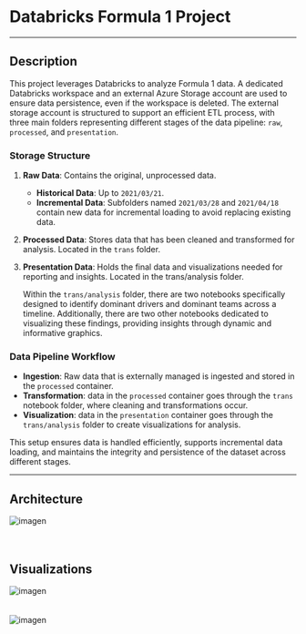 # Databricks Formula 1 Project
---
## Description

This project leverages Databricks to analyze Formula 1 data. A dedicated Databricks workspace and an external Azure Storage account are used to ensure data persistence, even if the workspace is deleted. The external storage account is structured to support an efficient ETL process, with three main folders representing different stages of the data pipeline: `raw`, `processed`, and `presentation`.

### Storage Structure

1. **Raw Data**: Contains the original, unprocessed data.
   - **Historical Data**: Up to `2021/03/21`.
   - **Incremental Data**: Subfolders named `2021/03/28` and `2021/04/18` contain new data for incremental loading to avoid replacing existing data.

2. **Processed Data**: Stores data that has been cleaned and transformed for analysis. Located in the `trans` folder.

3. **Presentation Data**: Holds the final data and visualizations needed for reporting and insights. Located in the trans/analysis folder.

   Within the `trans/analysis` folder, there are two notebooks specifically designed to identify dominant drivers and dominant teams across a timeline. Additionally, there are two other notebooks dedicated to visualizing these findings, providing insights through dynamic and informative graphics.

### Data Pipeline Workflow

- **Ingestion**: Raw data that is externally managed is ingested and stored in the `processed` container.
- **Transformation**: data in the `processed` container goes through the `trans` notebook folder, where cleaning and transformations occur.
- **Visualization**: data in the `presentation` container goes through the `trans/analysis` folder to create visualizations for analysis.

This setup ensures data is handled efficiently, supports incremental data loading, and maintains the integrity and persistence of the dataset across different stages.

---

## Architecture
![imagen](https://github.com/user-attachments/assets/d1603f0f-8edf-4994-b7c4-3ba6dfb7384c)
<br/><br/><br/>
## Visualizations
![imagen](https://github.com/user-attachments/assets/580c8ac5-5be1-44a2-ab3f-108d15d379c2)
<br/><br/><br/>
![imagen](https://github.com/user-attachments/assets/0f4cd228-1e10-4daa-8b0f-2d842e228ff7)
